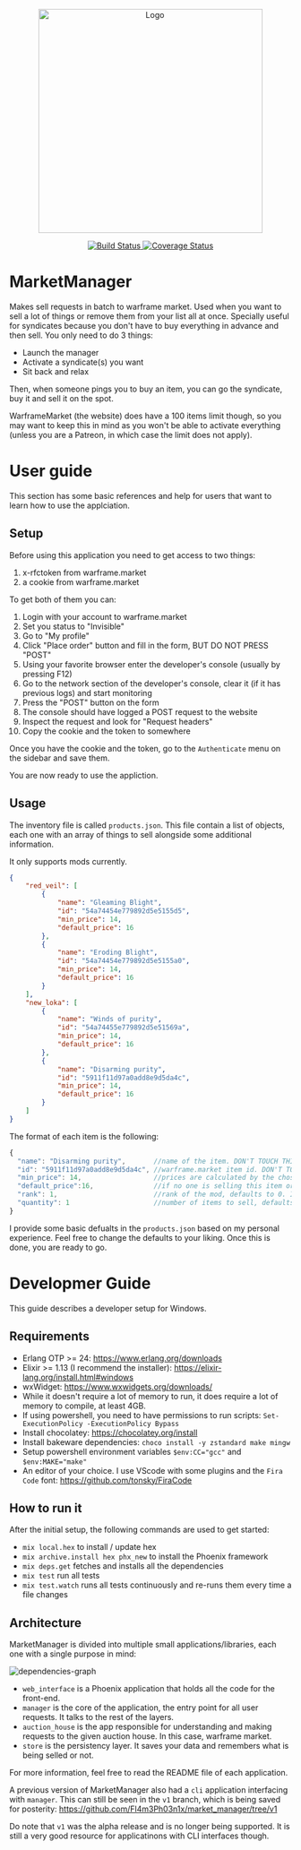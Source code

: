 <p align="center">
    <a href="https://fl4m3ph03n1x.github.io/market_manager/">
        <img src="images/logo.png" alt="Logo" width="400"/>
    </a>
</p>

<p align="center">
    <a href="https://github.com/Fl4m3Ph03n1x/market_manager/workflows/build/badge.svg?branch=master">
        <img src="https://github.com/Fl4m3Ph03n1x/market_manager/workflows/build/badge.svg?branch=master" alt="Build Status"/>
    </a>
    <a href="https://coveralls.io/github/Fl4m3Ph03n1x/market_manager?branch=master">
        <img src="https://coveralls.io/repos/github/Fl4m3Ph03n1x/market_manager/badge.svg?branch=master" alt="Coverage Status"/>
    </a>
</p>

# MarketManager

Makes sell requests in batch to warframe market.
Used when you want to sell a lot of things or remove them from your list all at
once. Specially useful for syndicates because you don't have to buy everything
in advance and then sell. You only need to do 3 things:

- Launch the manager
- Activate a syndicate(s) you want
- Sit back and relax

Then, when someone pings you to buy an item, you can go the syndicate, buy it 
and sell it on the spot.

WarframeMarket (the website) does have a 100 items limit though, so you may want
to keep this in mind as you won't be able to activate everything (unless you 
are a Patreon, in which case the limit does not apply).

# User guide

This section has some basic references and help for users that want to learn how
to use the applciation.

## Setup

Before using this application you need to get access to two things:

1. x-rfctoken from warframe.market
2. a cookie from warframe.market

To get both of them you can:

1. Login with your account to warframe.market
2. Set you status to "Invisible"
3. Go to "My profile"
4. Click "Place order" button and fill in the form, BUT DO NOT PRESS "POST"
5. Using your favorite browser enter the developer's console (usually by pressing F12)
6. Go to the network section of the developer's console, clear it (if it has previous logs) and start monitoring
7. Press the "POST" button on the form
8. The console should have logged a POST request to the website
9. Inspect the request and look for "Request headers"
10. Copy the cookie and the token to somewhere

Once you have the cookie and the token, go to the `Authenticate` menu on the 
sidebar and save them.

You are now ready to use the appliction.

## Usage

The inventory file is called `products.json`. This file contain a list of 
objects, each one with an array of things to sell alongside some additional 
information.

It only supports mods currently.

```json
{
    "red_veil": [
        {
            "name": "Gleaming Blight",
            "id": "54a74454e779892d5e5155d5",
            "min_price": 14,
            "default_price": 16
        },
        {
            "name": "Eroding Blight",
            "id": "54a74454e779892d5e5155a0",
            "min_price": 14,
            "default_price": 16
        }
    ],
    "new_loka": [
        {
            "name": "Winds of purity",
            "id": "54a74455e779892d5e51569a",
            "min_price": 14,
            "default_price": 16
        },
        {
            "name": "Disarming purity",
            "id": "5911f11d97a0add8e9d5da4c",
            "min_price": 14,
            "default_price": 16
        }
    ]
}
```

The format of each item is the following:

```javascript
{
  "name": "Disarming purity",       //name of the item. DON'T TOUCH THIS.
  "id": "5911f11d97a0add8e9d5da4c", //warframe.market item id. DON'T TOUCH THIS.
  "min_price": 14,                  //prices are calculated by the chosen strategy. This will overried the startegie's price if the calculated price is inferior. A safety net, this is the minimum price you will sell this item for. 
  "default_price":16,               //if no one is selling this item or if the strategy was unable to calculte a price for the item, this is the value you will sell it for.
  "rank": 1,                        //rank of the mod, defaults to 0. If the mod has no rank use "n/a" instead
  "quantity": 1                     //number of items to sell, defaults to 1
}
```

I provide some basic defualts in the `products.json` based on my personal 
experience. Feel free to change the defaults to your liking. Once this is done, 
you are ready to go.

# Developmer Guide

This guide describes a developer setup for Windows.

## Requirements

- Erlang OTP >= 24: <https://www.erlang.org/downloads>
- Elixir >= 1.13 (I recommend the installer): <https://elixir-lang.org/install.html#windows>
- wxWidget: <https://www.wxwidgets.org/downloads/>
- While it doesn't require a lot of memory to run, it does require a lot of memory to compile, at least 4GB.
- If using powershell, you need to have permissions to run scripts: `Set-ExecutionPolicy -ExecutionPolicy Bypass`
- Install chocolatey: <https://chocolatey.org/install>
- Install bakeware dependencies: `choco install -y zstandard make mingw`
- Setup powershell environment variables `$env:CC="gcc"` and `$env:MAKE="make"`
- An editor of your choice. I use VScode with some plugins and the `Fira Code` font: <https://github.com/tonsky/FiraCode>

## How to run it

After the initial setup, the following commands are used to get started:

- `mix local.hex` to install / update hex
- `mix archive.install hex phx_new` to install the Phoenix framework
- `mix deps.get` fetches and installs all the dependencies
- `mix test` run all tests
- `mix test.watch` runs all tests continuously and re-runs them every time a file changes

## Architecture

MarketManager is divided into multiple small applications/libraries, each one with a single purpose in mind:

![dependencies-graph](./deps_graph.svg)

- `web_interface` is a Phoenix application that holds all the code for the front-end. 
- `manager` is the core of the application, the entry point for all user requests. It talks to the rest of the layers. 
- `auction_house` is the app responsible for understanding and making requests to the given auction house. In this case, warframe market.
- `store` is the persistency layer. It saves your data and remembers what is being selled or not.

For more information, feel free to read the README file of each application. 

A previous version of MarketManager also had a `cli` application interfacing 
with `manager`. This can still be seen in the `v1` branch, which is being saved 
for posterity: <https://github.com/Fl4m3Ph03n1x/market_manager/tree/v1>

Do note that `v1` was the alpha release and is no longer being supported. It is 
still a very good resource for applicatinons with CLI interfaces though.